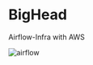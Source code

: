 # BigHead
Airflow-Infra with AWS 

![airflow](https://user-images.githubusercontent.com/21107732/189535334-f56aa7d6-b13c-4e88-bec0-4b68a6c05fb2.gif)

